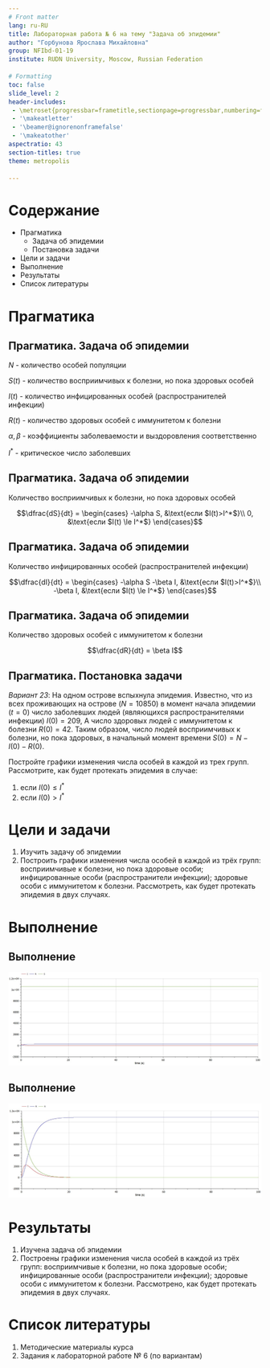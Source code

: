 ```yaml
---
# Front matter
lang: ru-RU
title: Лабораторная работа № 6 на тему "Задача об эпидемии"
author: "Горбунова Ярослава Михайловна"
group: NFIbd-01-19
institute: RUDN University, Moscow, Russian Federation

# Formatting
toc: false
slide_level: 2
header-includes: 
 - \metroset{progressbar=frametitle,sectionpage=progressbar,numbering=fraction}
 - '\makeatletter'
 - '\beamer@ignorenonframefalse'
 - '\makeatother'
aspectratio: 43
section-titles: true
theme: metropolis

---
```


# Содержание
* Прагматика
  - Задача об эпидемии
  - Постановка задачи
* Цели и задачи
* Выполнение
* Результаты
* Список литературы

# Прагматика
## Прагматика. Задача об эпидемии
$N$ - количество особей популяции

$S(t)$ - количество восприимчивых к болезни, но пока здоровых особей

$I(t)$ - количество инфицированных особей (распространителей инфекции)

$R(t)$ - количество здоровых особей с иммунитетом к болезни

$\alpha, \beta$ - коэффициенты заболеваемости и выздоровления соответственно

$I^*$ - критическое число заболевших

## Прагматика. Задача об эпидемии
Количество восприимчивых к болезни, но пока здоровых особей

$$\dfrac{dS}{dt} = \begin{cases}
   -\alpha S, &\text{если $I(t)>I^*$}\\
   0, &\text{если $I(t) \le I^*$} 
 \end{cases}$$

## Прагматика. Задача об эпидемии
Количество инфицированных особей (распространителей инфекции)

$$\dfrac{dI}{dt} = \begin{cases}
   -\alpha S -\beta I, &\text{если $I(t)>I^*$}\\
   -\beta I, &\text{если $I(t) \le I^*$} 
 \end{cases}$$

## Прагматика. Задача об эпидемии
Количество здоровых особей с иммунитетом к болезни

 $$\dfrac{dR}{dt} = \beta I$$

## Прагматика. Постановка задачи
*Вариант 23*: На одном острове вспыхнула эпидемия. Известно, что из всех проживающих на острове ($N=10 850$) в момент начала эпидемии ($t=0$) число заболевших людей (являющихся распространителями инфекции) $I(0)=209$, А число здоровых людей с иммунитетом к болезни $R(0)=42$. Таким образом, число людей восприимчивых к болезни, но пока здоровых, в начальный момент времени $S(0) = N - I(0) - R(0)$.

Постройте графики изменения числа особей в каждой из трех групп. Рассмотрите, как будет протекать эпидемия в случае:

1. если $I(0) \le I^*$
2. если $I(0)>I^*$

# Цели и задачи
1. Изучить задачу об эпидемии
2. Построить графики изменения числа особей в каждой из трёх групп: восприимчивые к болезни, но пока здоровые особи; инфицированные особи (распространители инфекции); здоровые особи с иммунитетом к болезни. Рассмотреть, как будет протекать эпидемия в двух случаях.

# Выполнение
## Выполнение

![Графики изменения числа особей в каждой из трёх групп для первого случая](images/2.jpg "Графики изменения числа особей в каждой из трёх групп для первого случая")

## Выполнение

![Графики изменения числа особей в каждой из трёх групп для второго случая](images/3.jpg "Графики изменения числа особей в каждой из трёх групп для второго случая")

# Результаты
1. Изучена задача об эпидемии
2. Построены графики изменения числа особей в каждой из трёх групп: восприимчивые к болезни, но пока здоровые особи; инфицированные особи (распространители инфекции); здоровые особи с иммунитетом к болезни. Рассмотрено, как будет протекать эпидемия в двух случаях.

# Список литературы
1. Методические материалы курса
2. Задания к лабораторной работе № 6 (по вариантам)